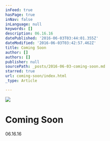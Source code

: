 ```yaml
---
inFeed: true
hasPage: true
inNav: false
inLanguage: null
keywords: []
description: 06.16.16
datePublished: '2016-06-03T03:44:01.355Z'
dateModified: '2016-06-03T03:42:57.462Z'
title: Coming Soon
author: []
authors: []
publisher: null
sourcePath: _posts/2016-06-03-coming-soon.md
starred: true
url: coming-soon/index.html
_type: Article

---
```

![](https://the-grid-user-content.s3-us-west-2.amazonaws.com/5bfdcfa4-cf53-474e-8d7b-56dde5742f73.jpg)

# Coming Soon

06.16.16
